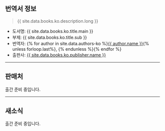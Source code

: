 ## 번역서 정보

> {{ site.data.books.ko.description.long }}

* 도서명: {{ site.data.books.ko.title.main }}
* 부제: {{ site.data.books.ko.title.sub }}
* 번역자: {% for author in site.data.authors-ko %}<a href="{{ author.profile }}" target="_blank">{{ author.name }}</a>{% unless forloop.last%}, {% endunless %}{% endfor %}
* 출판사: <a href="{{ site.data.books.ko.publisher.url }}" target="_blank">{{ site.data.books.ko.publisher.name }}</a>

***

## 판매처

출간 준비 중입니다.

<!-- {% for store in site.data.stores-ko %}<a href="{{ store.link }}" target="{{ store.target }}">{{ store.name }}</a>{% unless forloop.last%} / {% endunless %}{% endfor %} -->

***

## 새소식 

출간 준비 중입니다.

<!-- <ul>
  {% for post in site.posts %}
    <li>
      <a href="{{ post.url | relative_url }}">{{ post.title }}</a>
    </li>
  {% endfor %}
</ul> -->
